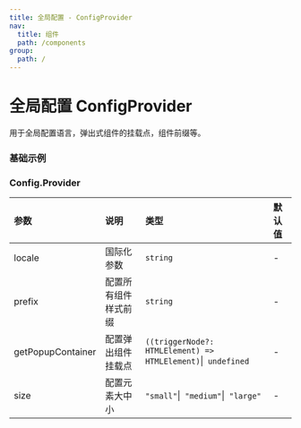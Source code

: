 ```yaml
---
title: 全局配置 - ConfigProvider
nav:
  title: 组件
  path: /components
group:
  path: /
---
```


# 全局配置 ConfigProvider

用于全局配置语言，弹出式组件的挂载点，组件前缀等。

<!-- ## 何时使用

- 标记了一个（或封装一组）操作命令，响应用户点击行为，触发相应的业务逻辑 -->

### 基础示例

<!-- 这里填写示例说明 -->

<code src="./demos/basic.tsx"></code>

### Config.Provider

| 参数 | 说明 | 类型 | 默认值 |
| :--- | :--- | :--- | :----- |
| locale      | 国际化参数 | `string`  | -      |
| prefix      | 配置所有组件样式前缀 | `string`  | -      |
| getPopupContainer      | 配置弹出组件挂载点 | `((triggerNode?: HTMLElement) => HTMLElement)`\|` undefined`  | -      |
| size      | 配置元素大中小 | `"small"`\|` "medium"`\|` "large"`  | -      |
